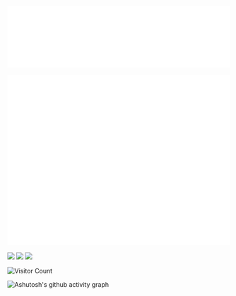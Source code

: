 ![Hello](docs/hello.svg)

![Metrics](/github-metrics.svg)

<img src="https://img.shields.io/badge/-HTML5-E34F26?style=flat-square&logo=html5&logoColor=white" /> <img src="https://img.shields.io/badge/-CSS3-1572B6?style=flat-square&logo=css3" /> <img src="https://img.shields.io/badge/-JavaScript-oringe?style=flat-square&logo=javascript" />   

![Visitor Count](https://profile-counter.glitch.me/cwlum/count.svg)

![Ashutosh's github activity graph](https://github-readme-activity-graph.vercel.app/graph?username=cwlum&theme=react-dark)
